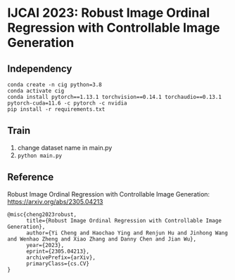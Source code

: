 # IJCAI 2023: Robust Image Ordinal Regression with Controllable Image Generation

## Independency
```
conda create -n cig python=3.8
conda activate cig
conda install pytorch==1.13.1 torchvision==0.14.1 torchaudio==0.13.1 pytorch-cuda=11.6 -c pytorch -c nvidia
pip install -r requirements.txt
```

## Train
1. change dataset name in main.py
2. `python main.py`

## Reference
Robust Image Ordinal Regression with Controllable Image Generation: <https://arxiv.org/abs/2305.04213>
```
@misc{cheng2023robust,
      title={Robust Image Ordinal Regression with Controllable Image Generation}, 
      author={Yi Cheng and Haochao Ying and Renjun Hu and Jinhong Wang and Wenhao Zheng and Xiao Zhang and Danny Chen and Jian Wu},
      year={2023},
      eprint={2305.04213},
      archivePrefix={arXiv},
      primaryClass={cs.CV}
}
```